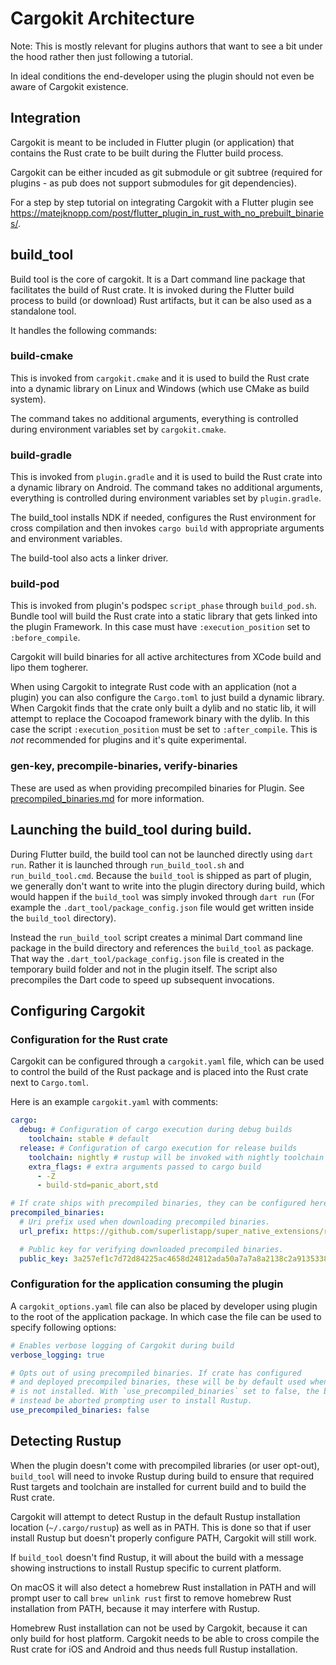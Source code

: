 # Cargokit Architecture

Note: This is mostly relevant for plugins authors that want to see a bit under the hood rather then just following a tutorial.

In ideal conditions the end-developer using the plugin should not even be aware of Cargokit existence.

## Integration

Cargokit is meant to be included in Flutter plugin (or application) that contains the Rust crate to be built during the Flutter build process.

Cargokit can be either incuded as git submodule or git subtree (required for plugins - as pub does not support submodules for git dependencies).

For a step by step tutorial on integrating Cargokit with a Flutter plugin see https://matejknopp.com/post/flutter_plugin_in_rust_with_no_prebuilt_binaries/.

## build_tool

Build tool is the core of cargokit. It is a Dart command line package that facilitates the build of Rust crate. It is invoked during the Flutter build process to build (or download) Rust artifacts, but it can be also used as a standalone tool.

It handles the following commands:

### build-cmake

This is invoked from `cargokit.cmake` and it is used to build the Rust crate into a dynamic library on Linux and Windows (which use CMake as build system).

The command takes no additional arguments, everything is controlled during environment variables set by `cargokit.cmake`.

### build-gradle

This is invoked from `plugin.gradle` and it is used to build the Rust crate into a dynamic library on Android. The command takes no additional arguments, everything is controlled during environment variables set by `plugin.gradle`.

The build_tool installs NDK if needed, configures the Rust environment for cross compilation and then invokes `cargo build` with appropriate arguments and environment variables.

The build-tool also acts a linker driver.

### build-pod

This is invoked from plugin's podspec `script_phase` through `build_pod.sh`. Bundle tool will build the Rust crate into a static library that gets linked into the plugin Framework. In this case must have `:execution_position` set to `:before_compile`.

Cargokit will build binaries for all active architectures from XCode build and lipo them togherer.

When using Cargokit to integrate Rust code with an application (not a plugin) you can also configure the `Cargo.toml` to just build a dynamic library. When Cargokit finds that the crate only built a dylib and no static lib, it will attempt to replace the Cocoapod framework binary with the dylib. In this case the script `:execution_position` must be set to `:after_compile`. This is *not* recommended for plugins and it's quite experimental.

### gen-key, precompile-binaries, verify-binaries

These are used as when providing precompiled binaries for Plugin. See [precompiled_binaries.md](precompiled_binaries.md) for more information.

## Launching the build_tool during build.

During Flutter build, the build tool can not be launched directly using `dart run`. Rather it is launched through `run_build_tool.sh` and `run_build_tool.cmd`. Because the `build_tool` is shipped as part of plugin, we generally don't want to write into the plugin directory during build, which would happen if the `build_tool` was simply invoked through `dart run` (For example the `.dart_tool/package_config.json` file would get written inside the `build_tool` directory).

Instead the `run_build_tool` script creates a minimal Dart command line package in the build directory and references the `build_tool` as package. That way the `.dart_tool/package_config.json` file is created in the temporary build folder and not in the plugin itself. The script also precompiles the Dart code to speed up subsequent invocations.

## Configuring Cargokit

### Configuration for the Rust crate

Cargokit can be configured through a `cargokit.yaml` file, which can be used to control the build of the Rust package and is placed into the Rust crate next to `Cargo.toml`.

Here is an example `cargokit.yaml` with comments:
```yaml
cargo:
  debug: # Configuration of cargo execution during debug builds
    toolchain: stable # default
  release: # Configuration of cargo execution for release builds
    toolchain: nightly # rustup will be invoked with nightly toolchain
    extra_flags: # extra arguments passed to cargo build
      - -Z
      - build-std=panic_abort,std

# If crate ships with precompiled binaries, they can be configured here.
precompiled_binaries:
  # Uri prefix used when downloading precompiled binaries.
  url_prefix: https://github.com/superlistapp/super_native_extensions/releases/download/precompiled_

  # Public key for verifying downloaded precompiled binaries.
  public_key: 3a257ef1c7d72d84225ac4658d24812ada50a7a7a8a2138c2a91353389fdc514
```

### Configuration for the application consuming the plugin

A `cargokit_options.yaml` file can also be placed by developer using plugin to the root of the application package. In which case the file can be used to specify following options:

```yaml
# Enables verbose logging of Cargokit during build
verbose_logging: true

# Opts out of using precompiled binaries. If crate has configured
# and deployed precompiled binaries, these will be by default used whenever Rustup
# is not installed. With `use_precompiled_binaries` set to false, the build will
# instead be aborted prompting user to install Rustup.
use_precompiled_binaries: false
```

## Detecting Rustup

When the plugin doesn't come with precompiled libraries (or user opt-out), `build_tool` will need to invoke Rustup during build to ensure that required Rust targets and toolchain are installed for current build and to build the Rust crate.

Cargokit will attempt to detect Rustup in the default Rustup installation location (`~/.cargo/rustup`) as well as in PATH. This is done so that if user install Rustup but doesn't properly configure PATH, Cargokit will still work.

If `build_tool` doesn't find Rustup, it will about the build with a message showing instructions to install Rustup specific to current platform.

On macOS it will also detect a homebrew Rust installation in PATH and will prompt user to call `brew unlink rust` first to remove homebrew Rust installation from PATH, because it may interfere with Rustup.

Homebrew Rust installation can not be used by Cargokit, because it can only build for host platform. Cargokit needs to be able to cross compile the Rust crate for iOS and Android and thus needs full Rustup installation.

